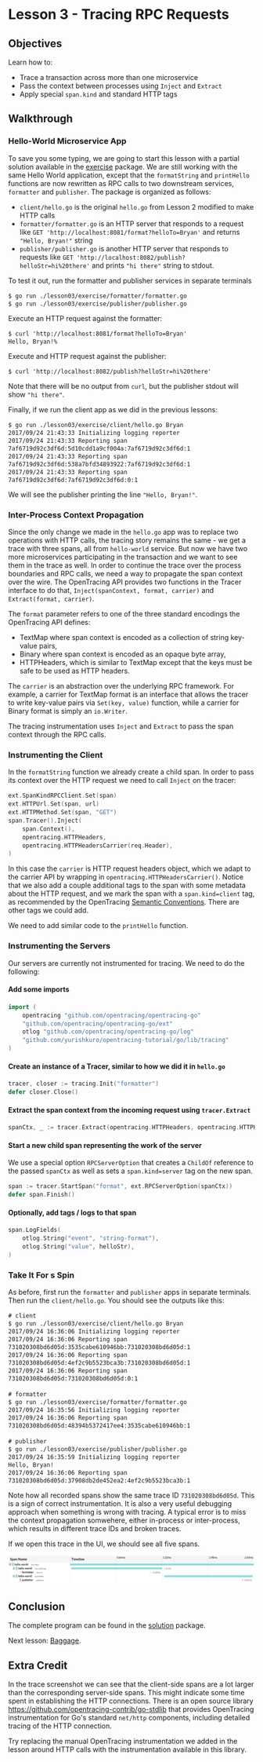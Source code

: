 # Lesson 3 - Tracing RPC Requests

## Objectives

Learn how to:

* Trace a transaction across more than one microservice
* Pass the context between processes using `Inject` and `Extract`
* Apply special `span.kind` and standard HTTP tags

## Walkthrough

### Hello-World Microservice App

To save you some typing, we are going to start this lesson with a partial solution
available in the [exercise](./exercise) package. We are still working with the same
Hello World application, except that the `formatString` and `printHello` functions
are now rewritten as RPC calls to two downstream services, `formatter` and `publisher`.
The package is organized as follows:

  * `client/hello.go` is the original `hello.go` from Lesson 2 modified to make HTTP calls
  * `formatter/formatter.go` is an HTTP server that responds to a request like
    `GET 'http://localhost:8081/format?helloTo=Bryan'` and returns `"Hello, Bryan!"` string
  * `publisher/publisher.go` is another HTTP server that responds to requests like
     `GET 'http://localhost:8082/publish?helloStr=hi%20there'` and prints `"hi there"` string to stdout.

To test it out, run the formatter and publisher services in separate terminals

```
$ go run ./lesson03/exercise/formatter/formatter.go
$ go run ./lesson03/exercise/publisher/publisher.go
```

Execute an HTTP request against the formatter:

```
$ curl 'http://localhost:8081/format?helloTo=Bryan'
Hello, Bryan!%
```

Execute and HTTP request against the publisher:

```
$ curl 'http://localhost:8082/publish?helloStr=hi%20there'
```

Note that there will be no output from `curl`, but the publisher stdout will show `"hi there"`.

Finally, if we run the client app as we did in the previous lessons:

```
$ go run ./lesson03/exercise/client/hello.go Bryan
2017/09/24 21:43:33 Initializing logging reporter
2017/09/24 21:43:33 Reporting span 7af6719d92c3df6d:5d10cdd1a9cf004a:7af6719d92c3df6d:1
2017/09/24 21:43:33 Reporting span 7af6719d92c3df6d:538a7bfd34893922:7af6719d92c3df6d:1
2017/09/24 21:43:33 Reporting span 7af6719d92c3df6d:7af6719d92c3df6d:0:1
```

We will see the publisher printing the line `"Hello, Bryan!"`.

### Inter-Process Context Propagation

Since the only change we made in the `hello.go` app was to replace two operations with HTTP calls,
the tracing story remains the same - we get a trace with three spans, all from `hello-world` service.
But now we have two more microservices participating in the transaction and we want to see them
in the trace as well. In order to continue the trace over the process boundaries and RPC calls,
we need a way to propagate the span context over the wire. The OpenTracing API provides two functions
in the Tracer interface to do that, `Inject(spanContext, format, carrier)` and `Extract(format, carrier)`.

The `format` parameter refers to one of the three standard encodings the OpenTracing API defines:
  * TextMap where span context is encoded as a collection of string key-value pairs,
  * Binary where span context is encoded as an opaque byte array,
  * HTTPHeaders, which is similar to TextMap except that the keys must be safe to be used as HTTP headers.

The `carrier` is an abstraction over the underlying RPC framework. For example, a carrier for TextMap
format is an interface that allows the tracer to write key-value pairs via `Set(key, value)` function,
while a carrier for Binary format is simply an `io.Writer`.

The tracing instrumentation uses `Inject` and `Extract` to pass the span context through the RPC calls.

### Instrumenting the Client

In the `formatString` function we already create a child span. In order to pass its context over the HTTP
request we need to call `Inject` on the tracer:

```go
ext.SpanKindRPCClient.Set(span)
ext.HTTPUrl.Set(span, url)
ext.HTTPMethod.Set(span, "GET")
span.Tracer().Inject(
    span.Context(),
    opentracing.HTTPHeaders,
    opentracing.HTTPHeadersCarrier(req.Header),
)
```

In this case the `carrier` is HTTP request headers object, which we adapt to the carrier API
by wrapping in `opentracing.HTTPHeadersCarrier()`. Notice that we also add a couple additional
tags to the span with some metadata about the HTTP request, and we mark the span with a
`span.kind=client` tag, as recommended by the OpenTracing
[Semantic Conventions][semantic-conventions]. There are other tags we could add.

We need to add similar code to the `printHello` function.

### Instrumenting the Servers

Our servers are currently not instrumented for tracing. We need to do the following:

#### Add some imports

```go
import (
    opentracing "github.com/opentracing/opentracing-go"
    "github.com/opentracing/opentracing-go/ext"
    otlog "github.com/opentracing/opentracing-go/log"
    "github.com/yurishkuro/opentracing-tutorial/go/lib/tracing"
)
```

#### Create an instance of a Tracer, similar to how we did it in `hello.go`

```go
tracer, closer := tracing.Init("formatter")
defer closer.Close()
```

#### Extract the span context from the incoming request using `tracer.Extract`

```go
spanCtx, _ := tracer.Extract(opentracing.HTTPHeaders, opentracing.HTTPHeadersCarrier(r.Header))
```

#### Start a new child span representing the work of the server

We use a special option `RPCServerOption` that creates a `ChildOf` reference to the passed `spanCtx`
as well as sets a `span.kind=server` tag on the new span.

```go
span := tracer.StartSpan("format", ext.RPCServerOption(spanCtx))
defer span.Finish()
```

#### Optionally, add tags / logs to that span

```go
span.LogFields(
    otlog.String("event", "string-format"),
    otlog.String("value", helloStr),
)
```

### Take It For s Spin

As before, first run the `formatter` and `publisher` apps in separate terminals.
Then run the `client/hello.go`. You should see the outputs like this:

```
# client
$ go run ./lesson03/exercise/client/hello.go Bryan
2017/09/24 16:36:06 Initializing logging reporter
2017/09/24 16:36:06 Reporting span 731020308bd6d05d:3535cabe610946bb:731020308bd6d05d:1
2017/09/24 16:36:06 Reporting span 731020308bd6d05d:4ef2c9b5523bca3b:731020308bd6d05d:1
2017/09/24 16:36:06 Reporting span 731020308bd6d05d:731020308bd6d05d:0:1

# formatter
$ go run ./lesson03/exercise/formatter/formatter.go
2017/09/24 16:35:56 Initializing logging reporter
2017/09/24 16:36:06 Reporting span 731020308bd6d05d:48394b5372417ee4:3535cabe610946bb:1

# publisher
$ go run ./lesson03/exercise/publisher/publisher.go
2017/09/24 16:35:59 Initializing logging reporter
Hello, Bryan!
2017/09/24 16:36:06 Reporting span 731020308bd6d05d:37908db2de452ea2:4ef2c9b5523bca3b:1
```

Note how all recorded spans show the same trace ID `731020308bd6d05d`. This is a sign
of correct instrumentation. It is also a very useful debugging approach when something
is wrong with tracing. A typical error is to miss the context propagation somwehere,
either in-process or inter-process, which results in different trace IDs and broken
traces.

If we open this trace in the UI, we should see all five spans.

![Trace](trace.png)

## Conclusion

The complete program can be found in the [solution](./solution) package. 

Next lesson: [Baggage](../lesson04).

## Extra Credit

In the trace screenshot we can see that the client-side spans are a lot larger than the corresponding
server-side spans. This might indicate some time spent in establishing the HTTP connections. There is
an open source library https://github.com/opentracing-contrib/go-stdlib that provides OpenTracing
instrumentation for Go's standard `net/http` components, including detailed tracing of the HTTP connection.

Try replacing the manual OpenTracing instrumentation we added in the lesson around HTTP calls with
the instrumentation available in this library.

[semantic-conventions]: https://github.com/opentracing/specification/blob/master/semantic_conventions.md